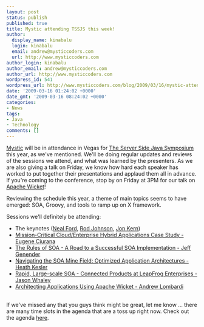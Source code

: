 ```yaml
---
layout: post
status: publish
published: true
title: Mystic attending TSSJS this week!
author:
  display_name: kinabalu
  login: kinabalu
  email: andrew@mysticcoders.com
  url: http://www.mysticcoders.com
author_login: kinabalu
author_email: andrew@mysticcoders.com
author_url: http://www.mysticcoders.com
wordpress_id: 541
wordpress_url: http://www.mysticcoders.com/blog/2009/03/16/mystic-attending-tssjs-this-week/
date: '2009-03-16 01:24:02 +0000'
date_gmt: '2009-03-16 08:24:02 +0000'
categories:
- News
tags:
- Java
- Technology
comments: []
---
```

<a href="http://mysticcoders.com/" title="mystic coders - to our success!">Mystic</a> will be in attendance in Vegas for <a href="http://javasymposium.techtarget.com/html/frameworks.html#ALombardiWicket" title="The Server Side Java Symposium" target="_blank">The Server Side Java Symposium</a> this year, as we've mentioned. We'll be doing regular updates and reviews of the sessions we attend, and what was learned by the presenters. As we are also giving a talk on Friday, we know how hard each speaker has worked to put together their presentations and applaud them all in advance. If you're coming to the conference, stop by on Friday at 3PM for our talk on <a href="http://wicket.apache.org" title="Apache Wicket" target="_blank">Apache Wicket</a>!


Reviewing the schedule this year, a theme of main topics seems to have emerged: SOA, Groovy, and tools to ramp up on X framework.


Sessions we'll definitely be attending:


<ul>
<li>The keynotes (<a href="http://javasymposium.techtarget.com/html/sessions.html#NFordKeynote" title="Neal Ford" target="_blank">Neal Ford</a>, <a href="http://javasymposium.techtarget.com/html/sessions.html#RJohnsonKeynote" title="Rod Johnson" target="_blank">Rod Johnson</a>, <a href="http://javasymposium.techtarget.com/html/sessions.html#JKernKeynote" title="Jon Kern" target="_blank">Jon Kern</a>)</li>
<li><a href="http://javasymposium.techtarget.com/html/architecture.html#ECiuranaCloud" title="Mission-Critical Cloud/Enterprise Hybrid Applications Case Study" target="_blank">Mission-Critical Cloud/Enterprise Hybrid Applications Case Study - Eugene Ciurana</a></li>
<li><a href="http://javasymposium.techtarget.com/html/soa.html#JGenenderSOA" title="The Rules of SOA" target="_blank">The Rules of SOA - A Road to a Successful SOA Implementation - Jeff Genender</a></li>
<li><a href="http://javasymposium.techtarget.com/html/soa.html#HKeslerSOA" title="Heath Kesler - Navigating SOA Minefield" target="_blank">Navigating the SOA Mine Field: Optimized Application Architectures - Heath Kesler</a></li>
<li><a href="http://javasymposium.techtarget.com/html/soa.html#JWhaleySOA" title="Rapid, Large-scale SOA - Connected Products at LeapFrog Enterprises - Jason Whaley" target="_blank">Rapid, Large-scale SOA - Connected Products at LeapFrog Enterprises - Jason Whaley</a></li>
<li><a href="http://javasymposium.techtarget.com/html/frameworks.html#ALombardiWicket" title="Architecting Applications using Apache Wicket - Andrew Lombardi" target="_blank">Architecting Applications Using Apache Wicket - Andrew Lombardi</a></li><br />
</ul>

If we've missed any that you guys think might be great, let me know ... there are many time slots in the agenda that are a toss up right now. Check out the agenda <a href="http://javasymposium.techtarget.com/html/agenda.html" title="TSSJS/LV Agenda" target="_blank">here</a>.



